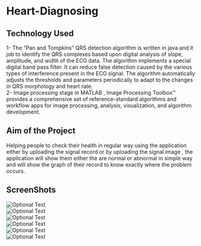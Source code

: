 # Heart-Diagnosing

## Technology Used 
1- The “Pan and Tompkins” QRS detection algorithm is written in java and it  job to identify the QRS complexes based upon digital analysis of slope, amplitude, and width of the ECG data. The algorithm implements a special digital band pass filter. It can reduce false detection caused by the various types of interference present in the 
ECG signal. The algorithm automatically adjusts the thresholds and parameters periodically to adapt to the changes in QRS morphology and heart rate.    
2- Image processing stage in MATLAB , Image Processing Toolbox™ provides a comprehensive set of reference-standard algorithms and workflow apps for image processing, analysis, visualization, and algorithm development.

## Aim of the Project 
Helping people to check their health in regular way using the application either by uploading the signal record or by uploading the signal  image , the application will show them either the are normal or abnormal in simple way and will show the graph of their record to know exactly where the problem occurs.


## ScreenShots

![Optional Text](../master/screenshots/b.png)
<br>
![Optional Text](../master/screenshots/c.png)
<br>
![Optional Text](../master/screenshots/a.png)
<br>
![Optional Text](../master/screenshots/d.png)
<br>
![Optional Text](../master/screenshots/e.png)
<br>
![Optional Text](../master/screenshots/f.png)
<br>

